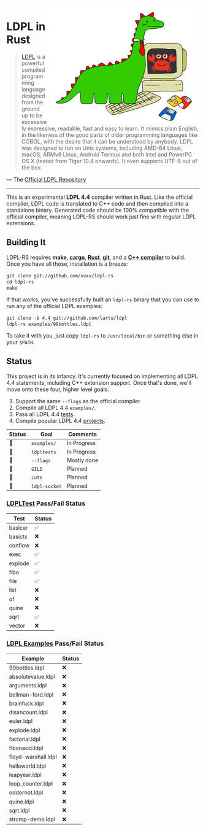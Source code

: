 <img src="img/ldpl-rs.png" alt="LDPL + Rust" align="right">

# LDPL in Rust

> [LDPL][ldpl] is a powerful compiled programming language designed
> from the ground up to be excessively expressive, readable, fast
> and easy to learn. It mimics plain English, in the likeness of the
> good parts of older programming languages like COBOL, with the
> desire that it can be understood by anybody. LDPL was designed to
> run on Unix systems, including AMD-64 Linux, macOS, ARMv8 Linux,
> Android Termux and both Intel and PowerPC OS X (tested from Tiger
> 10.4 onwards). It even supports UTF-8 out of the box.

— The [Official LDPL Repository][ldpl-repo]

---

This is an experimental **LDPL 4.4** compiler written in Rust. Like
the official compiler, LDPL code is translated to C++ code and then
compiled into a standalone binary. Generated code should be 100%
compatible with the official compiler, meaning LDPL-RS should work
just fine with regular LDPL extensions.

## Building It

LDPL-RS requires **make**, [**cargo**][rustup], [**Rust**][rustup],
[**git**][git], and a [**C++ compiler**][cpp-compiler] to build. Once
you have all those, installation is a breeze:

    git clone git://github.com/xvxx/ldpl-rs
    cd ldpl-rs
    make

If that works, you've successfully built an `ldpl-rs` binary that you
can use to run any of the official LDPL examples:

    git clone -b 4.4 git://github.com/lartu/ldpl
    ldpl-rs examples/99bottles.ldpl

To take it with you, just copy `ldpl-rs` to `/usr/local/bin` or
something else in your `$PATH`.

## Status

This project is in its infancy. It's currently focused on implementing
all LDPL 4.4 statements, including C++ extension support. Once that's
done, we'll move onto these four, higher level goals:

1. Support the same `--flags` as the official compiler.
2. Compile all LDPL 4.4 `examples/`.
3. Pass all LDPL 4.4 [tests][ldpltest].
4. Compile popular LDPL 4.4 [projects].

| **Status** | **Goal**      | **Comments** |
| ---------- | ------------- | ------------ |
| 👷         | `examples/`   | In Progress  |
| 👷         | `ldpltests`   | In Progress  |
| 👷         | `--flags`     | Mostly done  |
| 🚧         | `GILD`        | Planned      |
| 🚧         | `Lute`        | Planned      |
| 🚧         | `ldpl-socket` | Planned      |

### [LDPLTest][ldpltest] Pass/Fail Status

| **Test** | **Status** |
| -------- | ---------- |
| basicar  | ✅         |
| basictx  | ❌         |
| conflow  | ❌         |
| exec     | ✅         |
| explode  | ✅         |
| fibo     | ✅         |
| file     | ✅         |
| list     | ❌         |
| of       | ❌         |
| quine    | ❌         |
| sqrt     | ✅         |
| vector   | ❌         |

### [LDPL Examples][examples] Pass/Fail Status

| **Example**         | **Status** |
| ------------------- | ---------- |
| 99bottles.ldpl      | ❌         |
| absolutevalue.ldpl  | ❌         |
| arguments.ldpl      | ❌         |
| bellman-ford.ldpl   | ❌         |
| brainfuck.ldpl      | ❌         |
| disancount.ldpl     | ❌         |
| euler.ldpl          | ❌         |
| explode.ldpl        | ❌         |
| factorial.ldpl      | ❌         |
| fibonacci.ldpl      | ❌         |
| floyd-warshall.ldpl | ❌         |
| helloworld.ldpl     | ❌         |
| leapyear.ldpl       | ❌         |
| loop_counter.ldpl   | ❌         |
| oddornot.ldpl       | ❌         |
| quine.ldpl          | ❌         |
| sqrt.ldpl           | ❌         |
| strcmp-demo.ldpl    | ❌         |

[ldpl]: https://www.ldpl-lang.org/
[ldpl-repo]: https://www.ldpl-lang.org/
[ldpl-docs]: http://docs.ldpl-lang.org/
[pest]: https://pest.rs/
[rustup]: http://rustup.rs/
[git]: https://git-scm.com/book/en/v2/Getting-Started-Installing-Git
[cpp-compiler]: https://gcc.gnu.org/install/
[ldpltest]: https://github.com/Lartu/ldpltest
[projects]: https://www.ldpl-lang.org/projects.html
[gild]: https://github.com/xvxx/gild
[lute]: https://github.com/lartu/lute
[ldpl-socket]: https://github.com/xvxx/ldpl-socket
[examples]: https://github.com/Lartu/ldpl/tree/4.4/examples
